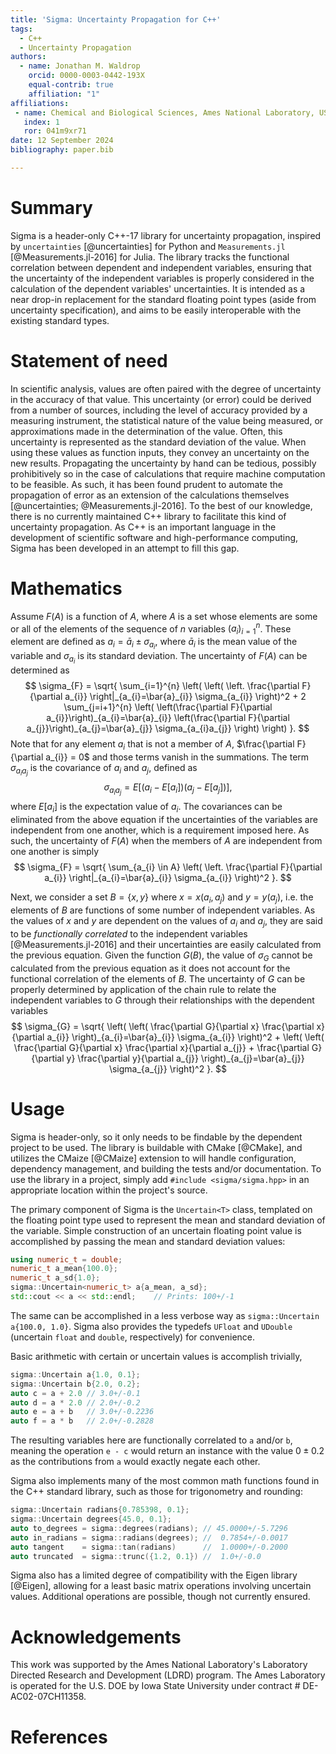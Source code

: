 ```yaml
---
title: 'Sigma: Uncertainty Propagation for C++'
tags:
  - C++
  - Uncertainty Propagation
authors:
  - name: Jonathan M. Waldrop
    orcid: 0000-0003-0442-193X
    equal-contrib: true
    affiliation: "1"
affiliations:
 - name: Chemical and Biological Sciences, Ames National Laboratory, USA
   index: 1
   ror: 041m9xr71
date: 12 September 2024
bibliography: paper.bib

---
```


# Summary

Sigma is a header-only C++-17 library for uncertainty propagation, 
inspired by `uncertainties` [@uncertainties] for Python and
`Measurements.jl` [@Measurements.jl-2016] for Julia. The library tracks the 
functional correlation between dependent and independent variables, ensuring
that the uncertainty of the independent variables is properly considered in the
calculation of the dependent variables' uncertainties. It is intended as a near 
drop-in replacement for the standard floating point types (aside from 
uncertainty specification), and aims to be easily interoperable with the 
existing standard types.

# Statement of need

In scientific analysis, values are often paired with the degree of uncertainty
in the accuracy of that value. This uncertainty (or error) could be derived from
a number of sources, including the level of accuracy provided by a measuring
instrument, the statistical nature of the value being measured, or
approximations made in the determination of the value. Often, this uncertainty
is represented as the standard deviation of the value. When using these values
as function inputs, they convey an uncertainty on the new results. Propagating
the uncertainty by hand can be tedious, possibly prohibitively so in the case of
calculations that require machine computation to be feasible. As such, it has
been found prudent to automate the propagation of error as an extension of the
calculations themselves [@uncertainties; @Measurements.jl-2016]. To the best of
our knowledge, there is no currently maintained C++ library to facilitate this
kind of uncertainty propagation. As C++ is an important language in the
development of scientific software and high-performance computing, Sigma has
been developed in an attempt to fill this gap.

# Mathematics

Assume $F(A)$ is a function of $A$, where $A$ is a set whose elements are some 
or all of the elements of the sequence of $n$ variables 
$\left(a_{i}\right)_{i=1}^{n}$. These element are defined as 
$a_{i} = \bar{a}_{i} \pm \sigma_{a_{i}}$, where $\bar{a}_{i}$ is the mean value
of the variable and $\sigma_{a_{i}}$ is its standard deviation. The uncertainty
of $F(A)$ can be determined as 
$$
\sigma_{F} = 
\sqrt{
  \sum_{i=1}^{n} \left(
    \left(
      \left.
        \frac{\partial F}{\partial a_{i}}
      \right|_{a_{i}=\bar{a}_{i}} \sigma_{a_{i}}
    \right)^2 + 
    2 \sum_{j=i+1}^{n} \left(
      \left(\frac{\partial F}{\partial a_{i}}\right)_{a_{i}=\bar{a}_{i}} 
      \left(\frac{\partial F}{\partial a_{j}}\right)_{a_{j}=\bar{a}_{j}}
      \sigma_{a_{i}a_{j}}
    \right)
  \right)
}.
$$
Note that for any element $a_{i}$ that is not a member of $A$,
$\frac{\partial F}{\partial a_{i}} = 0$ and those terms vanish in the
summations. The term $\sigma_{a_{i}a_{j}}$ is the covariance of $a_{i}$ and 
$a_{j}$, defined as
$$
\sigma_{a_{i}a_{j}} = 
E[\left(a_{i} - E[a_{i}]\right)\left(a_{j} - E[a_{j}]\right)],
$$
where $E[a_{i}]$ is the expectation value of $a_{i}$. The covariances can be 
eliminated from the above equation if the uncertainties of the variables are 
independent from one another, which is a requirement imposed here. As such, the
uncertainty of $F(A)$ when the members of $A$ are independent from one another
is simply
$$
\sigma_{F} = 
\sqrt{
  \sum_{a_{i} \in A} \left(
    \left.
      \frac{\partial F}{\partial a_{i}}
    \right|_{a_{i}=\bar{a}_{i}} \sigma_{a_{i}}
  \right)^2
}.
$$

Next, we consider a set $B = \{x, y\}$ where $x = x(a_{i}, a_{j})$ and
$y = y(a_{j})$, i.e. the elements of $B$ are functions of some number of 
independent variables. As the values of $x$ and $y$ are dependent on the values
of $a_{i}$ and $a_{j}$, they are said to be *functionally correlated* to the
independent variables [@Measurements.jl-2016] and their uncertainties are easily
calculated from the previous equation. Given the function $G(B)$, 
the value of $\sigma_{G}$ cannot be calculated from the previous equation as it
does not account for the functional correlation of the elements of $B$. The
uncertainty of $G$ can be properly determined by application of the chain rule 
to relate the independent variables to $G$ through their relationships with the
dependent variables
$$
\sigma_{G} = 
\sqrt{
  \left(
    \left(
      \frac{\partial G}{\partial x}
      \frac{\partial x}{\partial a_{i}}
    \right)_{a_{i}=\bar{a}_{i}} \sigma_{a_{i}}
  \right)^2 +
  \left(
    \left(
      \frac{\partial G}{\partial x}
      \frac{\partial x}{\partial a_{j}}
      +
      \frac{\partial G}{\partial y}
      \frac{\partial y}{\partial a_{j}}
    \right)_{a_{j}=\bar{a}_{j}} \sigma_{a_{j}}
  \right)^2
}.
$$

# Usage

Sigma is header-only, so it only needs to be findable by the dependent project 
to be used. The library is buildable with CMake [@CMake], and utilizes the 
CMaize [@CMaize] extension to will handle configuration, dependency 
management, and building the tests and/or documentation. To use the library in a
project, simply add `#include <sigma/sigma.hpp>` in an appropriate location 
within the project's source.

The primary component of Sigma is the `Uncertain<T>` class, templated on
the floating point type used to represent the mean and standard deviation of the
variable. Simple construction of an uncertain floating point value is 
accomplished by passing the mean and standard deviation values:
```cpp
using numeric_t = double;
numeric_t a_mean{100.0};
numeric_t a_sd{1.0};
sigma::Uncertain<numeric_t> a{a_mean, a_sd};
std::cout << a << std::endl;    // Prints: 100+/-1
```
The same can be accomplished in a less verbose way as 
`sigma::Uncertain a{100.0, 1.0}`. Sigma also provides the typedefs `UFloat`
and `UDouble` (uncertain `float` and `double`, respectively) for convenience.

Basic arithmetic with certain or uncertain values is accomplish trivially,
```cpp
sigma::Uncertain a{1.0, 0.1};
sigma::Uncertain b{2.0, 0.2};
auto c = a + 2.0 // 3.0+/-0.1
auto d = a * 2.0 // 2.0+/-0.2
auto e = a + b   // 3.0+/-0.2236
auto f = a * b   // 2.0+/-0.2828
```
The resulting variables here are functionally correlated to `a` and/or `b`,
meaning the operation `e - c` would return an instance with the value 
$0\pm0.2$ as the contributions from `a` would exactly negate each other.

Sigma also implements many of the most common math functions found in the C++
standard library, such as those for trigonometry and rounding:
```cpp
sigma::Uncertain radians{0.785398, 0.1};
sigma::Uncertain degrees{45.0, 0.1};
auto to_degrees = sigma::degrees(radians); // 45.0000+/-5.7296
auto in_radians = sigma::radians(degrees); //  0.7854+/-0.0017
auto tangent    = sigma::tan(radians)      //  1.0000+/-0.2000
auto truncated  = sigma::trunc({1.2, 0.1}) //  1.0+/-0.0
```
Sigma also has a limited degree of compatibility with the Eigen library [@Eigen],
allowing for a least basic matrix operations involving uncertain values.
Additional operations are possible, though not currently ensured.

# Acknowledgements

This work was supported by the Ames National Laboratory's Laboratory Directed 
Research and Development (LDRD) program. The Ames Laboratory is operated for the
U.S. DOE by Iowa State University under contract # DE-AC02-07CH11358.

# References